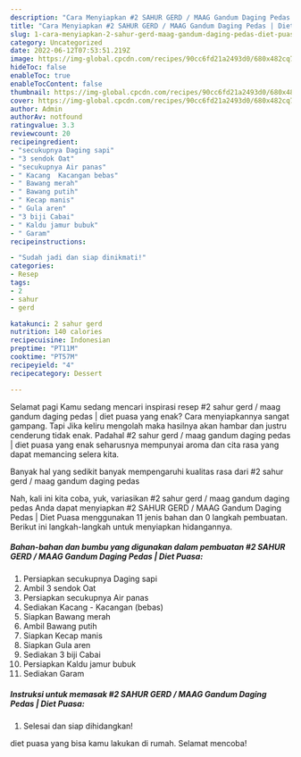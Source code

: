 ```yaml
---
description: "Cara Menyiapkan #2 SAHUR GERD / MAAG Gandum Daging Pedas | Diet PuasaAnti Ribet"
title: "Cara Menyiapkan #2 SAHUR GERD / MAAG Gandum Daging Pedas | Diet PuasaAnti Ribet"
slug: 1-cara-menyiapkan-2-sahur-gerd-maag-gandum-daging-pedas-diet-puasaanti-ribet
category: Uncategorized
date: 2022-06-12T07:53:51.219Z
image: https://img-global.cpcdn.com/recipes/90cc6fd21a2493d0/680x482cq70/2-sahur-gerd-maag-gandum-daging-pedas-diet-puasa-foto-resep-utama.jpg
hideToc: false
enableToc: true
enableTocContent: false
thumbnail: https://img-global.cpcdn.com/recipes/90cc6fd21a2493d0/680x482cq70/2-sahur-gerd-maag-gandum-daging-pedas-diet-puasa-foto-resep-utama.jpg
cover: https://img-global.cpcdn.com/recipes/90cc6fd21a2493d0/680x482cq70/2-sahur-gerd-maag-gandum-daging-pedas-diet-puasa-foto-resep-utama.jpg
author: Admin
authorAv: notfound
ratingvalue: 3.3
reviewcount: 20
recipeingredient:
- "secukupnya Daging sapi"
- "3 sendok Oat"
- "secukupnya Air panas"
- " Kacang  Kacangan bebas"
- " Bawang merah"
- " Bawang putih"
- " Kecap manis"
- " Gula aren"
- "3 biji Cabai"
- " Kaldu jamur bubuk"
- " Garam"
recipeinstructions:

- "Sudah jadi dan siap dinikmati!"
categories:
- Resep
tags:
- 2
- sahur
- gerd

katakunci: 2 sahur gerd 
nutrition: 140 calories
recipecuisine: Indonesian
preptime: "PT11M"
cooktime: "PT57M"
recipeyield: "4"
recipecategory: Dessert

---
```



Selamat pagi Kamu sedang mencari inspirasi resep #2 sahur gerd / maag gandum daging pedas | diet puasa yang enak? Cara menyiapkannya sangat gampang. Tapi Jika keliru mengolah maka hasilnya akan hambar dan justru cenderung tidak enak. Padahal #2 sahur gerd / maag gandum daging pedas | diet puasa yang enak seharusnya mempunyai aroma dan cita rasa yang dapat memancing selera kita.


Banyak hal yang sedikit banyak mempengaruhi kualitas rasa dari #2 sahur gerd / maag gandum daging pedas 

Nah, kali ini kita coba, yuk, variasikan #2 sahur gerd / maag gandum daging pedas  Anda dapat menyiapkan #2 SAHUR GERD / MAAG Gandum Daging Pedas | Diet Puasa menggunakan 11 jenis bahan dan 0 langkah pembuatan. Berikut ini langkah-langkah untuk menyiapkan hidangannya.

<!--inarticleads1-->

##### Bahan-bahan dan bumbu yang digunakan dalam pembuatan #2 SAHUR GERD / MAAG Gandum Daging Pedas | Diet Puasa:

1. Persiapkan secukupnya Daging sapi
1. Ambil 3 sendok Oat
1. Persiapkan secukupnya Air panas
1. Sediakan  Kacang - Kacangan (bebas)
1. Siapkan  Bawang merah
1. Ambil  Bawang putih
1. Siapkan  Kecap manis
1. Siapkan  Gula aren
1. Sediakan 3 biji Cabai
1. Persiapkan  Kaldu jamur bubuk
1. Sediakan  Garam




<!--inarticleads2-->

##### Instruksi untuk memasak #2 SAHUR GERD / MAAG Gandum Daging Pedas | Diet Puasa:


1. Selesai dan siap dihidangkan!



 diet puasa yang bisa kamu lakukan di rumah. Selamat mencoba!
